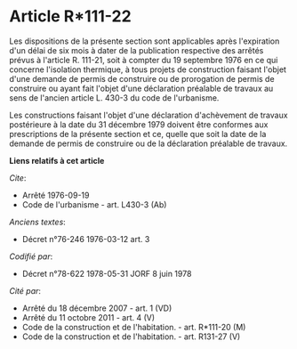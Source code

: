 # Article R*111-22

Les dispositions de la présente section sont applicables après l'expiration d'un délai de six mois à dater de la publication
respective des arrêtés prévus à l'article R. 111-21, soit à compter du 19 septembre 1976 en ce qui concerne l'isolation
thermique, à tous projets de construction faisant l'objet d'une demande de permis de construire ou de prorogation de permis
de construire ou ayant fait l'objet d'une déclaration préalable de travaux au sens de l'ancien article L. 430-3 du code de
l'urbanisme.

Les constructions faisant l'objet d'une déclaration d'achèvement de travaux postérieure à la date du 31 décembre 1979 doivent
être conformes aux prescriptions de la présente section et ce, quelle que soit la date de la demande de permis de construire
ou de la déclaration préalable de travaux.

**Liens relatifs à cet article**

_Cite_:

  - Arrêté 1976-09-19
  - Code de l'urbanisme - art. L430-3 (Ab)

_Anciens textes_:

  - Décret n°76-246 1976-03-12 art. 3

_Codifié par_:

  - Décret n°78-622 1978-05-31 JORF 8 juin 1978

_Cité par_:

  - Arrêté du 18 décembre 2007 - art. 1 (VD)
  - Arrêté du 11 octobre 2011 - art. 4 (V)
  - Code de la construction et de l'habitation. - art. R*111-20 (M)
  - Code de la construction et de l'habitation. - art. R131-27 (V)
